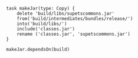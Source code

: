 	
	task makeJar(type: Copy) {
	    delete 'build/libs/supetscommons.jar'
	    from('build/intermediates/bundles/release/')
	    into('build/libs/')
	    include('classes.jar')
	    rename ('classes.jar', 'supetscommons.jar')
	}
	
	makeJar.dependsOn(build)
